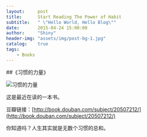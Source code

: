 ```yaml
---
layout: 	post
title: 		Start Reading The Power of Habit
subtitle:   " \"Hello World, Hello Blog\""
date: 		2015-04-24 15:00:00
author:     "Shiny"
header-img: "assets/img/post-bg-1.jpg"
catalog: 	true
tags:
    - Books
---
```


##《习惯的力量》

![习惯的力量](http://img3.douban.com/lpic/s26262254.jpg)

这是最近在读的一本书。

豆瓣链接：[http://book.douban.com/subject/20507212/](http://book.douban.com/subject/20507212/)

你知道吗？人生其实就是无数个习惯的总和。